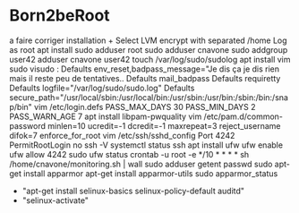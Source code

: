 # Born2beRoot
a faire corriger
installation +
Select LVM encrypt with separated /home
Log as root
apt install sudo
adduser root sudo
adduser cnavone sudo
addgroup user42
adduser cnavone user42
touch /var/log/sudo/sudolog
apt install vim
sudo visudo : 
Defaults        env_reset,badpass_message="Je dis ça je dis rien mais il reste peu de tentatives..
Defaults        mail_badpass
Defaults        requiretty
Defaults        logfile="/var/log/sudo/sudo.log"
Defaults        secure_path="/usr/local/sbin:/usr/local/bin:/usr/sbin:/usr/bin:/sbin:/bin:/snap/bin"
vim /etc/login.defs
PASS_MAX_DAYS 30
PASS_MIN_DAYS 2
PASS_WARN_AGE 7
apt install libpam-pwquality
vim /etc/pam.d/common-password
minlen=10 ucredit=-1 dcredit=-1 maxrepeat=3 reject_username difok=7 enforce_for_root
vim /etc/ssh/sshd_config
Port 4242
PermitRootLogin no
ssh -V
systemctl status ssh
apt install ufw
ufw enable
ufw allow 4242
sudo ufw status
crontab -u root -e */10 * * * * sh /home/cnavone/monitoring.sh | wall
sudo adduser <username>
getent passwd <username>
sudo apt-get install apparmor
apt-get install apparmor-utils
sudo apparmor_status
- "apt-get install selinux-basics selinux-policy-default auditd"
- "selinux-activate"
